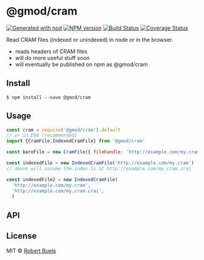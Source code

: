 # @gmod/cram

[![Generated with nod](https://img.shields.io/badge/generator-nod-2196F3.svg?style=flat-square)](https://github.com/diegohaz/nod)
[![NPM version](https://img.shields.io/npm/v/@gmod/cram.svg?style=flat-square)](https://npmjs.org/package/@gmod/cram)
[![Build Status](https://img.shields.io/travis/GMOD/cram-js/master.svg?style=flat-square)](https://travis-ci.org/GMOD/cram-js) [![Coverage Status](https://img.shields.io/codecov/c/github/GMOD/cram-js/master.svg?style=flat-square)](https://codecov.io/gh/GMOD/cram-js/branch/master)

Read CRAM files (indexed or unindexed) in node or in the browser.

* reads headers of CRAM files
* will do more useful stuff soon
* will eventually be published on npm as @gmod/cram

## Install

    $ npm install --save @gmod/cram

## Usage

```js
const cram = require('@gmod/cram').default
// or in ES6 (recommended)
import {CramFile,IndexedCramFile} from '@gmod/cram'

const bareFile = new CramFile({ filehandle: 'http://example.com/my.cram'})

const indexedFile = new IndexedCramFile('http://example.com/my.cram')
// above will assume the index is at http://example.com/my.cram.crai

const indexedFile2 = new IndexedCramFile(
  'http://example.com/my.cram',
  'http://example.com/my.cram.crai',
  )

```

## API

<!-- Generated by documentation.js. Update this documentation by updating the source code. -->

## License

MIT © [Robert Buels](https://github.com/rbuels)

